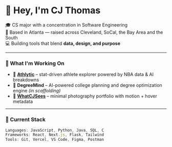 # 👋 Hey, I'm CJ Thomas

🎓 CS major with a concentration in Software Engineering  
📍 Based in Atlanta — raised across Cleveland, SoCal, the Bay Area and the South  
💻 Building tools that blend **data, design, and purpose**  

---

### 💼 What I'm Working On

- 🚧 **[Athlytic](https://github.com/cedricsthomasjr/athlytics)** – stat-driven athlete explorer powered by NBA data & AI breakdowns  
- 🧠 **DegreeMind** – AI-powered college planning and degree optimization engine *(in scaffolding)*  
- 📸 **[WhatCJSees](https://whatcjsees.vercel.app/)** – minimal photography portfolio with motion + hover metadata

---

### 🚀 Current Stack

```js
Languages: JavaScript, Python, Java, SQL, C  
Frameworks: React, Next.js, Flask, Tailwind  
Tools: Git, Vercel, VS Code, Figma, Postman  
